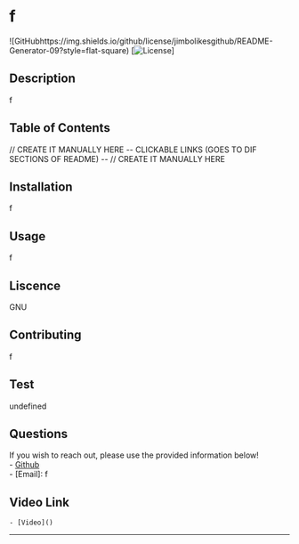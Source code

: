 # f
![GitHubhttps://img.shields.io/github/license/jimbolikesgithub/README-Generator-09?style=flat-square)
[![License](https://img.shields.io/github/license/jimbolikesgithub/README-Generator-09?style=flat-square)]


## Description
f

## Table of Contents
// CREATE IT MANUALLY HERE
    -- CLICKABLE LINKS (GOES TO DIF SECTIONS OF README) --
// CREATE IT MANUALLY HERE
## Installation
f

## Usage
f

## Liscence
GNU

## Contributing
f

## Test
undefined

## Questions
If you wish to reach out, please use the provided information below! <br/>
    - [Github](https://github.com/f) <br/>
    - [Email]: f

## Video Link 
    - [Video]()

---
